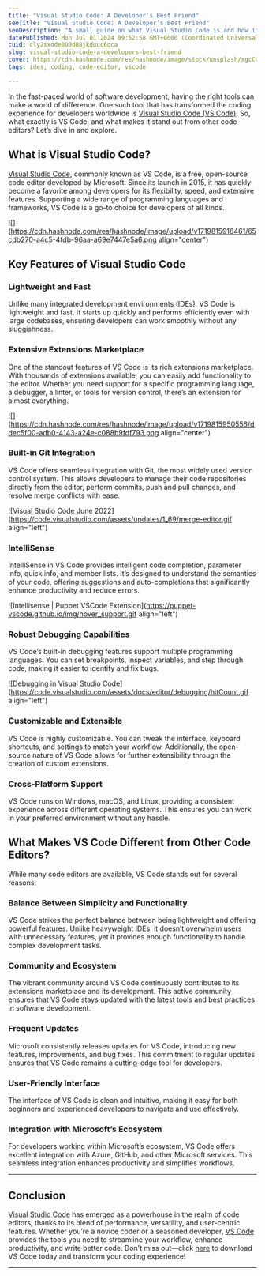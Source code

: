 ```yaml
---
title: "Visual Studio Code: A Developer’s Best Friend"
seoTitle: "Visual Studio Code: A Developer’s Best Friend"
seoDescription: "A small guide on what Visual Studio Code is and how it makes our lives easier."
datePublished: Mon Jul 01 2024 09:52:58 GMT+0000 (Coordinated Universal Time)
cuid: cly2sxode000d08jkduuc6qca
slug: visual-studio-code-a-developers-best-friend
cover: https://cdn.hashnode.com/res/hashnode/image/stock/unsplash/xgcCGDGIcfY/upload/238cc78af42e855f66dd45a96b93eb62.jpeg
tags: ides, coding, code-editor, vscode

---
```


In the fast-paced world of software development, having the right tools can make a world of difference. One such tool that has transformed the coding experience for developers worldwide is [Visual Studio Code (VS Code)](https://code.visualstudio.com/). So, what exactly is VS Code, and what makes it stand out from other code editors? Let’s dive in and explore.

## What is Visual Studio Code?

[Visual Studio Code](https://Code.Visualstudio.com/?wt.mc_id=studentamb_396397), commonly known as VS Code, is a free, open-source code editor developed by Microsoft. Since its launch in 2015, it has quickly become a favorite among developers for its flexibility, speed, and extensive features. Supporting a wide range of programming languages and frameworks, VS Code is a go-to choice for developers of all kinds.

![](https://cdn.hashnode.com/res/hashnode/image/upload/v1719815916461/65cdb270-a4c5-4fdb-96aa-a69e7447e5a6.png align="center")

## Key Features of Visual Studio Code

### Lightweight and Fast

Unlike many integrated development environments (IDEs), VS Code is lightweight and fast. It starts up quickly and performs efficiently even with large codebases, ensuring developers can work smoothly without any sluggishness.

### Extensive Extensions Marketplace

One of the standout features of VS Code is its rich extensions marketplace. With thousands of extensions available, you can easily add functionality to the editor. Whether you need support for a specific programming language, a debugger, a linter, or tools for version control, there’s an extension for almost everything.

![](https://cdn.hashnode.com/res/hashnode/image/upload/v1719815950556/ddec5f00-adb0-4143-a24e-c088b9fdf793.png align="center")

### Built-in Git Integration

VS Code offers seamless integration with Git, the most widely used version control system. This allows developers to manage their code repositories directly from the editor, perform commits, push and pull changes, and resolve merge conflicts with ease.

![Visual Studio Code June 2022](https://code.visualstudio.com/assets/updates/1_69/merge-editor.gif align="left")

### IntelliSense

IntelliSense in VS Code provides intelligent code completion, parameter info, quick info, and member lists. It’s designed to understand the semantics of your code, offering suggestions and auto-completions that significantly enhance productivity and reduce errors.

![Intellisense | Puppet VSCode Extension](https://puppet-vscode.github.io/img/hover_support.gif align="left")

### Robust Debugging Capabilities

VS Code’s built-in debugging features support multiple programming languages. You can set breakpoints, inspect variables, and step through code, making it easier to identify and fix bugs.

![Debugging in Visual Studio Code](https://code.visualstudio.com/assets/docs/editor/debugging/hitCount.gif align="left")

### Customizable and Extensible

VS Code is highly customizable. You can tweak the interface, keyboard shortcuts, and settings to match your workflow. Additionally, the open-source nature of VS Code allows for further extensibility through the creation of custom extensions.

### Cross-Platform Support

VS Code runs on Windows, macOS, and Linux, providing a consistent experience across different operating systems. This ensures you can work in your preferred environment without any hassle.

## What Makes VS Code Different from Other Code Editors?

While many code editors are available, VS Code stands out for several reasons:

### Balance Between Simplicity and Functionality

VS Code strikes the perfect balance between being lightweight and offering powerful features. Unlike heavyweight IDEs, it doesn’t overwhelm users with unnecessary features, yet it provides enough functionality to handle complex development tasks.

### Community and Ecosystem

The vibrant community around VS Code continuously contributes to its extensions marketplace and its development. This active community ensures that VS Code stays updated with the latest tools and best practices in software development.

### Frequent Updates

Microsoft consistently releases updates for VS Code, introducing new features, improvements, and bug fixes. This commitment to regular updates ensures that VS Code remains a cutting-edge tool for developers.

### User-Friendly Interface

The interface of VS Code is clean and intuitive, making it easy for both beginners and experienced developers to navigate and use effectively.

### Integration with Microsoft’s Ecosystem

For developers working within Microsoft’s ecosystem, VS Code offers excellent integration with Azure, GitHub, and other Microsoft services. This seamless integration enhances productivity and simplifies workflows.

---

## Conclusion

[Visual Studio Code](https://Code.Visualstudio.com/?wt.mc_id=studentamb_396397) has emerged as a powerhouse in the realm of code editors, thanks to its blend of performance, versatility, and user-centric features. Whether you’re a novice coder or a seasoned developer, [VS Code](https://Code.Visualstudio.com/?wt.mc_id=studentamb_396397) provides the tools you need to streamline your workflow, enhance productivity, and write better code. Don't miss out—click [here](https://Code.Visualstudio.com/?wt.mc_id=studentamb_396397) to download VS Code today and transform your coding experience!

---